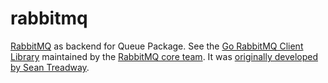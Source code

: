 # rabbitmq

[RabbitMQ](https://www.rabbitmq.com/) as backend for Queue Package. See the [Go RabbitMQ Client Library](https://github.com/rabbitmq/amqp091-go) maintained by the [RabbitMQ core team](https://github.com/rabbitmq). It was [originally developed by Sean Treadway](https://github.com/streadway/amqp).
